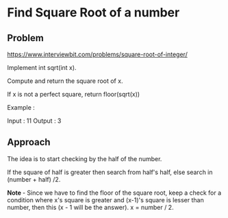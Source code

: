 # Find Square Root of a number

## Problem

https://www.interviewbit.com/problems/square-root-of-integer/

Implement int sqrt(int x).

Compute and return the square root of x.

If x is not a perfect square, return floor(sqrt(x))

Example :

Input : 11
Output : 3

## Approach

The idea is to start checking by the half of the number. 

If the square of half is greater then search from half's half, else search in (number + half) /2.

<b> Note </b> - Since we have to find the floor of the square root, keep a check for a condition where x's square is greater and (x-1)'s square is lesser than number, then this (x - 1 will be the answer).
x = number / 2.